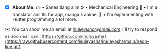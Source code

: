  - [x] **About Me:**
 👉 • Sanes tiang alim
 ⚙️ • Mechanical Engineering
 🙌 • I'm a translator and tlc for app, manga & anime.
 🤩 • I'm experimenting with Flutter programming a lot more.
 
✉️ You can shoot me an email at _[inuleyasha@gmail.com](mailto:inuleyasha@gmail.com)_! I'll try to respond as soon as I can.
![https://github.com/inuleyasha](https://raw.githubusercontent.com/inuleyasha/inuleyasha/main/neon-line.gif)
